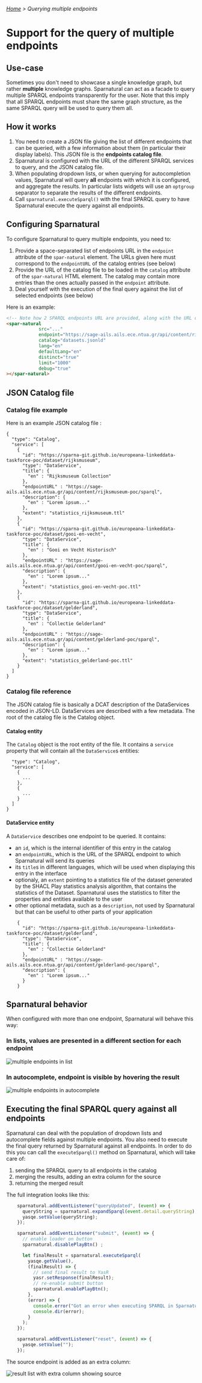 _[Home](index.html) > Querying multiple endpoints_

# Support for the query of multiple endpoints

## Use-case

Sometimes you don't need to showcase a single knowledge graph, but rather **multiple** knowledge graphs. Sparnatural can act as a facade to query multiple SPARQL endpoints transparently for the user. Note that this imply that all SPARQL endpoints must share the same graph structure, as the same SPARQL query will be used to query them all.


## How it works

1. You need to create a JSON file giving the list of different endpoints that can be queried, with a few information about them (in particular their display labels). This JSON file is the **endpoints catalog file**.
2. Sparnatural is configured with the URL of the different SPARQL services to query, and the JSON catalog file.
3. When populating dropdown lists, or when querying for autocompletion values, Sparnatural will query **all** endpoints with which it is configured, and aggregate the results. In particular lists widgets will use an `optgroup` separator to separate the results of the different endpoints.
4. Call `sparnatural.executeSparql()` with the final SPARQL query to have Sparnatural execute the query against all endpoints.


## Configuring Sparnatural

To configure Sparnatural to query multiple endpoints, you need to:

1. Provide a space-separated list of endpoints URL in the `endpoint` attribute of the `spar-natural` element. The URLs given here must correspond to the `endpointURL` of the catalog entries (see below)
2. Provide the URL of the catalog file to be loaded in the `catalog` attribute of the `spar-natural` HTML element. The catalog may contain more entries than the ones actually passed in the `endpoint` attribute.
3. Deal yourself with the execution of the final query against the list of selected endpoints (see below)

Here is an example:

```html
<!-- Note how 2 SPARQL endpoints URL are provided, along with the URL of the catalog file -->
<spar-natural 
            src="..."
            endpoint="https://sage-ails.ails.ece.ntua.gr/api/content/rijksmuseum-poc/sparql https://sage-ails.ails.ece.ntua.gr/api/content/gooi-en-vecht-poc/sparql"
            catalog="datasets.jsonld"
            lang="en"
            defaultLang="en"
            distinct="true"
            limit="1000"
            debug="true"
></spar-natural>
```

## JSON Catalog file

### Catalog file example

Here is an example JSON catalog file :

```
{
  "type": "Catalog",
  "service": [
    {
      "id": "https://sparna-git.github.io/europeana-linkeddata-taskforce-poc/dataset/rijksmuseum",
      "type": "DataService",
      "title": {
        "en" : "Rijksmuseum Collection"
      },
      "endpointURL" : "https://sage-ails.ails.ece.ntua.gr/api/content/rijksmuseum-poc/sparql",
      "description": {
        "en" : "Lorem ipsum..."
      },
      "extent": "statistics_rijksmuseum.ttl"
    },
    {
      "id": "https://sparna-git.github.io/europeana-linkeddata-taskforce-poc/dataset/gooi-en-vecht",
      "type": "DataService",
      "title": {
        "en" : "Gooi en Vecht Historisch"
      },
      "endpointURL" : "https://sage-ails.ails.ece.ntua.gr/api/content/gooi-en-vecht-poc/sparql",
      "description": {
        "en" : "Lorem ipsum..."
      },
      "extent": "statistics_gooi-en-vecht-poc.ttl"
    },
    {
      "id": "https://sparna-git.github.io/europeana-linkeddata-taskforce-poc/dataset/gelderland",
      "type": "DataService",
      "title": {
        "en" : "Collectie Gelderland"
      },
      "endpointURL" : "https://sage-ails.ails.ece.ntua.gr/api/content/gelderland-poc/sparql",
      "description": {
        "en" : "Lorem ipsum..."
      },
      "extent": "statistics_gelderland-poc.ttl"
    }
  ]
}
```


### Catalog file reference

The JSON catalog file is basically a DCAT description of the DataServices encoded in JSON-LD. DataServices are described with a few metadata. The root of the catalog file is the Catalog object.

#### Catalog entity

The `Catalog` object is the root entity of the file. It contains a `service` property that will contain all the `DataService`s entities:

```
  "type": "Catalog",
  "service": [
    {
      ...
    },
    {
      ...
    }
  ]
}
```

#### DataService entity

A `DataService` describes one endpoint to be queried. It contains:
  - an `id`, which is the internal identifier of this entry in the catalog
  - an `endpointURL`, which is the URL of the SPARQL endpoint to which Sparnatural will send its queries
  - its `title`s in different languages, which will be used when displaying this entry in the interface
  - optionaly, an `extent` pointing to a statistics file of the dataset generated by the SHACL Play statistics analysis algorithm, that contains the statistics of the Dataset. Sparnatural uses the statistics to filter the properties and entities available to the user
  - other optional metadata, such as a `description`, not used by Sparnatural but that can be useful to other parts of your application

```
    {
      "id": "https://sparna-git.github.io/europeana-linkeddata-taskforce-poc/dataset/gelderland",
      "type": "DataService",
      "title": {
        "en" : "Collectie Gelderland"
      },
      "endpointURL" : "https://sage-ails.ails.ece.ntua.gr/api/content/gelderland-poc/sparql",
      "description": {
        "en" : "Lorem ipsum..."
      }
    }
```


## Sparnatural behavior

When configured with more than one endpoint, Sparnatural will behave this way:

### In lists, values are presented in a different section for each endpoint

![multiple endpoints in list](/assets/images/multiple-endpoints-list.png)

### In autocomplete, endpoint is visible by hovering the result

![multiple endpoints in autocomplete](/assets/images/multiple-endpoints-autocomplete.png)



## Executing the final SPARQL query against all endpoints

Sparnatural can deal with the population of dropdown lists and autocomplete fields against multiple endpoints. You also need to execute the final query returned by Sparnatural against all endpoints. In order to do this you can call the `executeSparql()` method on Sparnatural, which will take care of:
1. sending the SPARQL query to all endpoints in the catalog
2. merging the results, adding an extra column for the source
3. returning the merged result


The full integration looks like this:

```javascript
    sparnatural.addEventListener("queryUpdated", (event) => {
      queryString = sparnatural.expandSparql(event.detail.queryString);
      yasqe.setValue(queryString);
    });

    sparnatural.addEventListener("submit", (event) => {
      // enable loader on button
      sparnatural.disablePlayBtn() ;

      let finalResult = sparnatural.executeSparql(
        yasqe.getValue(),
        (finalResult) => {
          // send final result to YasR
          yasr.setResponse(finalResult);
          // re-enable submit button
          sparnatural.enablePlayBtn();
        },
        (error) => {
          console.error("Got an error when executing SPARQL in Sparnatural");
          console.dir(error);
        }
      );
    });

    sparnatural.addEventListener("reset", (event) => {
      yasqe.setValue("");
    });
```

The source endpoint is added as an extra column:

![result list with extra column showing source](/assets/images/result-table-with-source-column.png)
